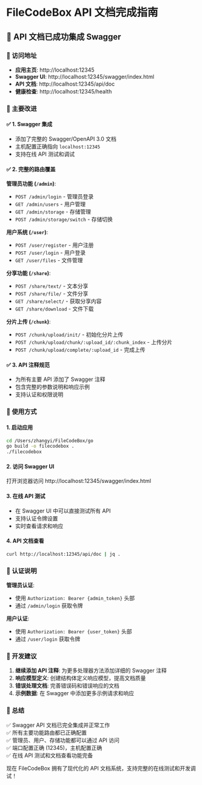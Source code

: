 # FileCodeBox API 文档完成指南

## 🎉 API 文档已成功集成 Swagger

### 📍 访问地址

- **应用主页**: http://localhost:12345
- **Swagger UI**: http://localhost:12345/swagger/index.html  
- **API 文档**: http://localhost:12345/api/doc
- **健康检查**: http://localhost:12345/health

### 🔧 主要改进

#### ✅ 1. Swagger 集成
- 添加了完整的 Swagger/OpenAPI 3.0 文档
- 主机配置正确指向 `localhost:12345`
- 支持在线 API 测试和调试

#### ✅ 2. 完整的路由覆盖
**管理员功能 (`/admin`)**:
- `POST /admin/login` - 管理员登录
- `GET /admin/users` - 用户管理
- `GET /admin/storage` - 存储管理
- `POST /admin/storage/switch` - 存储切换

**用户系统 (`/user`)**:
- `POST /user/register` - 用户注册
- `POST /user/login` - 用户登录  
- `GET /user/files` - 文件管理

**分享功能 (`/share`)**:
- `POST /share/text/` - 文本分享
- `POST /share/file/` - 文件分享
- `GET /share/select/` - 获取分享内容
- `GET /share/download` - 文件下载

**分片上传 (`/chunk`)**:
- `POST /chunk/upload/init/` - 初始化分片上传
- `POST /chunk/upload/chunk/:upload_id/:chunk_index` - 上传分片
- `POST /chunk/upload/complete/:upload_id` - 完成上传

#### ✅ 3. API 注释规范
- 为所有主要 API 添加了 Swagger 注释
- 包含完整的参数说明和响应示例
- 支持认证和权限说明

### 🚀 使用方式

#### 1. 启动应用
```bash
cd /Users/zhangyi/FileCodeBox/go
go build -o filecodebox .
./filecodebox
```

#### 2. 访问 Swagger UI
打开浏览器访问 http://localhost:12345/swagger/index.html

#### 3. 在线 API 测试
- 在 Swagger UI 中可以直接测试所有 API
- 支持认证令牌设置
- 实时查看请求和响应

#### 4. API 文档查看
```bash
curl http://localhost:12345/api/doc | jq .
```

### 🔐 认证说明

**管理员认证**:
- 使用 `Authorization: Bearer {admin_token}` 头部
- 通过 `/admin/login` 获取令牌

**用户认证**:
- 使用 `Authorization: Bearer {user_token}` 头部  
- 通过 `/user/login` 获取令牌

### 📝 开发建议

1. **继续添加 API 注释**: 为更多处理器方法添加详细的 Swagger 注释
2. **响应模型定义**: 创建结构体定义响应模型，提高文档质量
3. **错误处理文档**: 完善错误码和错误响应的文档
4. **示例数据**: 在 Swagger 中添加更多示例请求和响应

### 🎯 总结

✅ Swagger API 文档已完全集成并正常工作  
✅ 所有主要功能路由都已正确配置  
✅ 管理员、用户、存储功能都可以通过 API 访问  
✅ 端口配置正确 (12345)，主机配置正确  
✅ 在线 API 测试和文档查看功能完备

现在 FileCodeBox 拥有了现代化的 API 文档系统，支持完整的在线测试和开发调试！
